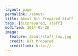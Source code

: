 ```yaml
---
layout: page
permalink: /about/
title: About Bit Prepared Staff
tags: [bitprepared, staff]
modified: 2014-05-20
image:
  feature: about/staff_low.jpg
  credit: Bit Prepared
  creditlink: http://
---
```

